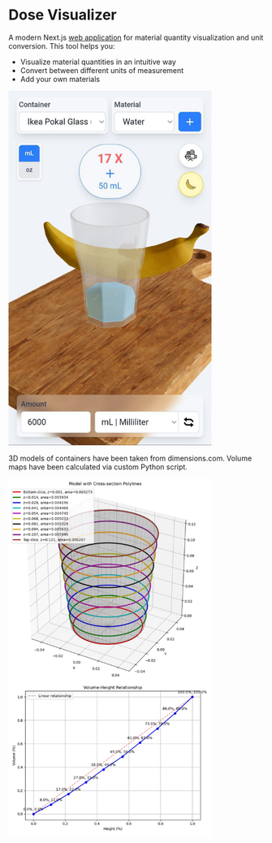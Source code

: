 # Dose Visualizer

A modern Next.js [web application](https://dose-visualizer.vercel.app/) for material quantity visualization and unit conversion. This tool helps you:
- Visualize material quantities in an intuitive way
- Convert between different units of measurement
- Add your own materials


<img src="https://github.com/muradavud/dose-visualizer/blob/master/screenshot.jpg" width="400">

3D models of containers have been taken from dimensions.com. Volume maps have been calculated via custom Python script.

<img src="https://github.com/muradavud/dose-visualizer/blob/master/graphs.jpg" width="400">
